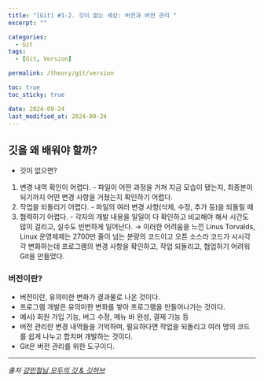 ```yaml
---
title: "[Git] #1-2. 깃이 없는 세상: 버전과 버전 관리 "
excerpt: ""

categories:
  - Git
tags:
  - [Git, Version]

permalink: /theory/git/version

toc: true
toc_sticky: true

date: 2024-09-24
last_modified_at: 2024-09-24
---
```


## 깃을 왜 배워야 할까?

- 깃이 없으면? 
1. 변경 내역 확인이 어렵다. - 파일이 어떤 과정을 거쳐 지금 모습이 됐는지, 최종본이 되기까지 어떤 변경 사항을 거쳤는지 확인하기 어렵다.
2. 작업을 되돌리기 어렵다. - 파일의 여러 변경 사항(삭제, 수정, 추가 등)을 되돌릴 때
3. 협력하기 어렵다. - 각자의 개발 내용을 일일이 다 확인하고 비교해야 해서 시간도 많이 걸리고, 실수도 빈번하게 일어난다.
→ 이러한 어려움을 느낀 Linus Torvalds, Linux 운영체제는 2700만 줄이 넘는 분량의 코드이고 오픈 소스라 코드가 시시각각 변화하는데 프로그램의 변경 사항을 확인하고, 작업 되돌리고, 협업하기 어려워 Git을 만들었다.

### 버전이란?
- 버전이란, 유의미한 변화가 결과물로 나온 것이다.
- 프로그램 개발은 유의미한 변화를 쌓아 프로그램을 만들어나가는 것이다.
- 예시) 회원 가입 기능, 버그 수정, 메뉴 바 완성, 결제 기능 등
- 버전 관리란 변경 내역들을 기억하며, 필요하다면 작업을 되돌리고 여러 명의 코드를 쉽게 나누고 합치며 개발하는 것이다.
- Git은 버전 관리를 위한 도구이다.

--- 

*출처*
*[강민철님 모두의 깃 & 깃허브](https://www.inflearn.com/course/%EB%AA%A8%EB%91%90%EC%9D%98-%EA%B9%83-%EA%B9%83%ED%97%88%EB%B8%8C)*